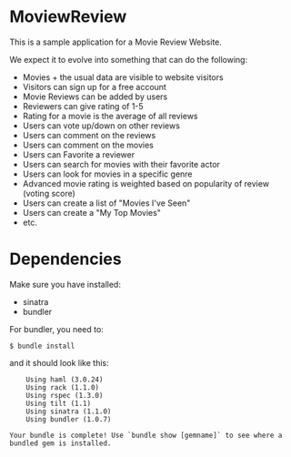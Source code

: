 # MoviewReview

This is a sample application for a Movie Review Website.

We expect it to evolve into something that can do the following:

 * Movies + the usual data are visible to website visitors
 * Visitors can sign up for a free account
 * Movie Reviews can be added by users
 * Reviewers can give rating of 1-5
 * Rating for a movie is the average of all reviews
 * Users can vote up/down on other reviews
 * Users can comment on the reviews
 * Users can comment on the movies
 * Users can Favorite a reviewer
 * Users can search for movies with their favorite actor
 * Users can look for movies in a specific genre
 * Advanced movie rating is weighted based on popularity of review (voting score)
 * Users can create a list of "Movies I've Seen"
 * Users can create a "My Top Movies"
 * etc.

# Dependencies

Make sure you have installed:

* sinatra
* bundler

For bundler, you need to:

`$ bundle install`

and it should look like this:

<pre><code>    Using haml (3.0.24)
    Using rack (1.1.0) 
    Using rspec (1.3.0) 
    Using tilt (1.1) 
    Using sinatra (1.1.0) 
    Using bundler (1.0.7) 
</code></pre>
    Your bundle is complete! Use `bundle show [gemname]` to see where a bundled gem is installed.

